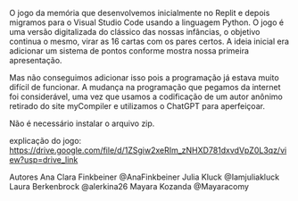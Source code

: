 
O jogo da memória que desenvolvemos inicialmente no Replit e depois migramos para o Visual Studio Code usando a linguagem Python. O jogo é  uma versão digitalizada do clássico das nossas infâncias, o objetivo continua o mesmo, virar as 16 cartas com os pares certos. A ideia inicial era adicionar um sistema de pontos conforme mostra nossa primeira apresentação.

Mas não conseguimos adicionar isso pois a programação já estava muito difícil de funcionar.
A mudança na programação que pegamos da internet foi considerável, uma vez que usamos a codificação de um autor anônimo retirado do site myCompiler e utilizamos o ChatGPT para aperfeiçoar.

Não é necessário instalar o arquivo zip. 

explicação do jogo: https://drive.google.com/file/d/1ZSgiw2xeRIm_zNHXD781dxvdVpZ0L3qz/view?usp=drive_link

Autores 
Ana Clara Finkbeiner @AnaFinkbeiner
Julia Kluck @Iamjuliakluck
Laura Berkenbrock @alerkina26
Mayara Kozanda @Mayaracomy


